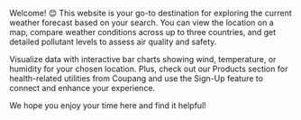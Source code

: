 Welcome! 😊 This website is your go-to destination for exploring the current weather forecast based on your search. You can view the location on a map, compare weather conditions across up to three countries, and get detailed pollutant levels to assess air quality and safety.

Visualize data with interactive bar charts showing wind, temperature, or humidity for your chosen location. Plus, check out our Products section for health-related utilities from Coupang and use the Sign-Up feature to connect and enhance your experience.

We hope you enjoy your time here and find it helpful!
